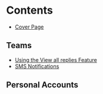 # Contents

* [Cover Page](README.md)

## Teams

* [Using the View all replies Feature](_posts/2017-05-17-using-the-view-all-replies-feature.md)
* [SMS Notifications](_posts/2017-04-07-sms-notifications.md)

## Personal Accounts

## 



